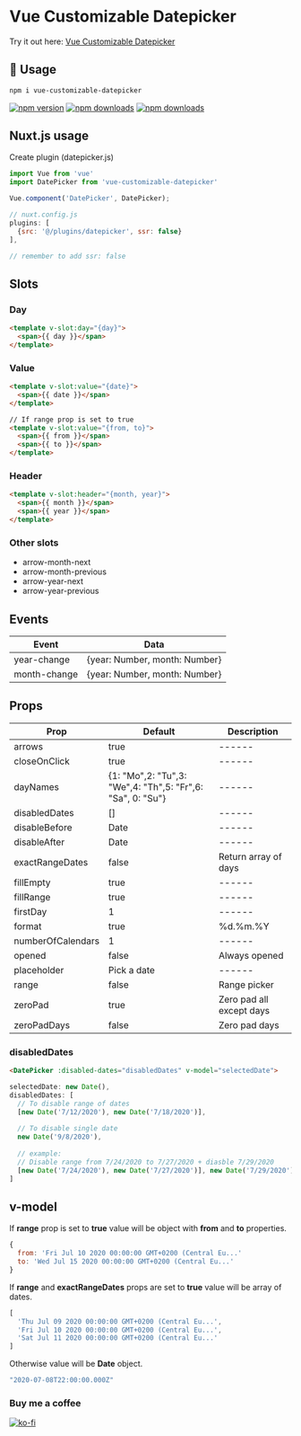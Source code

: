# Vue Customizable Datepicker
Try it out here:
[Vue Customizable Datepicker](https://codesandbox.io/s/vue-customizable-datepicker-v48lp)

## 🚀 Usage
```bash
npm i vue-customizable-datepicker
```
[![npm version][npm-version-src]][npm-version-href]
[![npm downloads][npm-downloads-src]][npm-downloads-href]
[![npm downloads][kofi-src]][kofi-href]

## Nuxt.js usage
Create plugin (datepicker.js)
```javascript
import Vue from 'vue'
import DatePicker from 'vue-customizable-datepicker'

Vue.component('DatePicker', DatePicker);

// nuxt.config.js
plugins: [
  {src: '@/plugins/datepicker', ssr: false}
],

// remember to add ssr: false
```
## Slots
### Day
```html
<template v-slot:day="{day}">
  <span>{{ day }}</span>
</template>
```

### Value
```html
<template v-slot:value="{date}">
  <span>{{ date }}</span>
</template>

// If range prop is set to true
<template v-slot:value="{from, to}">
  <span>{{ from }}</span>
  <span>{{ to }}</span>
</template>
```

### Header
```html
<template v-slot:header="{month, year}">
  <span>{{ month }}</span>
  <span>{{ year }}</span>
</template>
```

### Other slots
- arrow-month-next
- arrow-month-previous
- arrow-year-next
- arrow-year-previous

## Events
| Event | Data |
| ------ | ------ |
| year-change | {year: Number, month: Number} |
| month-change | {year: Number, month: Number} |

## Props
| Prop | Default | Description |
| ------ | ------ | ------ |
| arrows | true | ------ |
| closeOnClick | true | ------ |
| dayNames | {1: "Mo",2: "Tu",3: "We",4: "Th",5: "Fr",6: "Sa", 0: "Su"} | ------ |
| disabledDates | [] | ------ |
| disableBefore | Date | ------ |
| disableAfter | Date | ------ |
| exactRangeDates | false | Return array of days |
| fillEmpty | true | ------ |
| fillRange | true | ------ |
| firstDay | 1 | ------ |
| format | true | %d.%m.%Y |
| numberOfCalendars | 1 | ------ |
| opened | false | Always opened |
| placeholder | Pick a date | ------ |
| range | false | Range picker |
| zeroPad | true | Zero pad all except days |
| zeroPadDays | false | Zero pad days |


### disabledDates
```html
<DatePicker :disabled-dates="disabledDates" v-model="selectedDate">
```

```javascript
selectedDate: new Date(),
disabledDates: [
  // To disable range of dates
  [new Date('7/12/2020'), new Date('7/18/2020')],
  
  // To disable single date
  new Date('9/8/2020'),
  
  // example:
  // Disable range from 7/24/2020 to 7/27/2020 + diasble 7/29/2020
  [new Date('7/24/2020'), new Date('7/27/2020')], new Date('7/29/2020')
]
```

## v-model
If **range** prop is set to **true** value will be object with **from** and **to** properties.
```javascript
{
  from: 'Fri Jul 10 2020 00:00:00 GMT+0200 (Central Eu...'
  to: 'Wed Jul 15 2020 00:00:00 GMT+0200 (Central Eu...'
}
```
If **range** and **exactRangeDates** props are set to **true** value will be array of dates.
```javascript
[
  'Thu Jul 09 2020 00:00:00 GMT+0200 (Central Eu...',
  'Fri Jul 10 2020 00:00:00 GMT+0200 (Central Eu...',
  'Sat Jul 11 2020 00:00:00 GMT+0200 (Central Eu...'
]
```
Otherwise value will be **Date** object.
```javascript
"2020-07-08T22:00:00.000Z"
```

### Buy me a coffee
[![ko-fi](https://www.ko-fi.com/img/githubbutton_sm.svg)](https://ko-fi.com/F1F31MWWL)


<!-- Badges -->
[npm-version-src]: https://badgen.net/npm/v/vue-customizable-datepicker/latest
[npm-version-href]: https://npmjs.com/package/vue-customizable-datepicker

[kofi-src]: https://badgen.net/badge/icon/kofi?icon=kofi&label=support
[kofi-href]: https://ko-fi.com/darioferderber

[npm-downloads-src]: https://badgen.net/npm/dm/vue-customizable-datepicker
[npm-downloads-href]: https://npmjs.com/package/vue-customizable